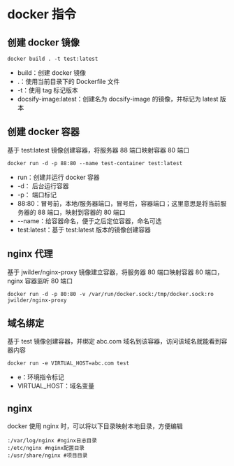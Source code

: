 # docker 指令

## 创建 docker 镜像

```
docker build . -t test:latest
```

- build：创建 docker 镜像
- .：使用当前目录下的 Dockerfile 文件
- -t：使用 tag 标记版本
- docsify-image:latest：创建名为 docsify-image 的镜像，并标记为 latest 版本

## 创建 docker 容器

基于 test:latest 镜像创建容器，将服务器 88 端口映射容器 80 端口

```
docker run -d -p 88:80 --name test-container test:latest
```

- run：创建并运行 docker 容器
- -d： 后台运行容器
- -p： 端口标记
- 88:80：冒号前，本地/服务器端口，冒号后，容器端口；这里意思是将当前服务器的 88 端口，映射到容器的 80 端口
- --name：给容器命名，便于之后定位容器，命名可选
- test:latest：基于 test:latest 版本的镜像创建容器

## nginx 代理

基于 jwilder/nginx-proxy 镜像建立容器，将服务器 80 端口映射容器 80 端口，nginx 容器监听 80 端口

```
docker run -d -p 80:80 -v /var/run/docker.sock:/tmp/docker.sock:ro jwilder/nginx-proxy
```

## 域名绑定

基于 test 镜像创建容器，并绑定 abc.com 域名到该容器，访问该域名就能看到容器内容

```
docker run -e VIRTUAL_HOST=abc.com test
```

- e：环境指令标记
- VIRTUAL_HOST：域名变量

## nginx

docker 使用 nginx 时，可以将以下目录映射本地目录，方便编辑

```
:/var/log/nginx #nginx日志目录
:/etc/nginx #nginx配置目录
:/usr/share/nginx #项目目录
```
